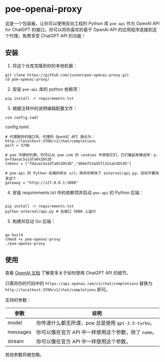 # poe-openai-proxy

这是一个包装器，让你可以使用反向工程的 Python 库 `poe-api` 作为 OpenAI API for ChatGPT 的接口。你可以将你喜欢的基于 OpenAI API 的应用程序连接到这个代理，免费享受 ChatGPT API 的功能！

## 安装

1. 将这个仓库克隆到你的本地机器：

```
git clone https://github.com/juzeon/poe-openai-proxy.git
cd poe-openai-proxy/
```

2. 安装 `poe-api` 库的 python 依赖项：

```
pip install -r requirements.txt
```

3. 根据注释中的说明编辑配置文件：

```
vim config.toml
```

config.toml:

```
# 代理服务的端口号。代理的 OpenAI API 端点为：http://localhost:3700/v1/chat/completions
port = 3700

# poe 令牌的列表。你可以从 poe.com 的 cookies 中获取它们，它们看起来像这样：p-b=fdasac5a1dfa6%3D%3D
tokens = ["fdasac5a1dfa6%3D%3D","d84ef53ad5f132sa%3D%3D"]

# poe-api 的 Python 后端的网关 url。除非你修改了 external/api.py，否则不要改变这个
gateway = "http://127.0.0.1:5000"
```

4. 安装 requirements.txt 中的依赖项并启动 `poe-api` 的 Python 后端：

```

pip install -r requirements.txt
python external/api.py # 在端口 5000 上运行
```

5. 构建并启动 Go 后端：

```

go build
chmod +x poe-openai-proxy
./poe-openai-proxy
```

## 使用

查看 [OpenAI 文档](https://platform.openai.com/docs/api-reference/chat/create) 了解更多关于如何使用 ChatGPT API 的细节。

只需将你的代码中的 `https://api.openai.com/v1/chat/completions` 替换为 `http://localhost:3700/v1/chat/completions` 即可。

支持的参数：

| 参数     | 说明                                                 |
| -------- | ---------------------------------------------------- |
| model    | 你传递什么都无所谓，poe 总是使用 `gpt-3.5-turbo`。   |
| messages | 你可以像在官方 API 中一样使用这个参数，除了 `name`。 |
| stream   | 你可以像在官方 API 中一样使用这个参数。              |

其他参数将被忽略。